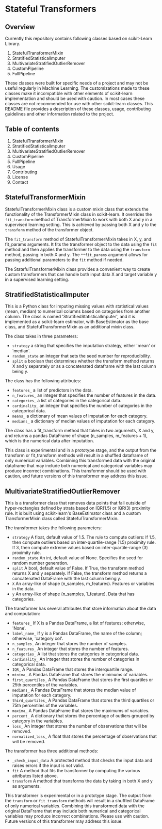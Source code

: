 # Stateful Transformers

Overview
--------
Currently this repository contains following classes based on scikit-Learn Library.
1. StatefulTransformerMixin
2. StratifiedStatisticalImputer
3. MultivariateStratifiedOutlierRemover
4. CustomPipeline
5. FullPipeline

These classes were built for specific needs of a project and may not be useful regularly in Machine Learning. The customizations made to these classes make it incompatible with other elements of scikit-learn implementation and should be used with caution. In most cases these classes are not recommended for use with other scikit-learn classes.
This README file provides a description of these classes, usage, contributing guidelines and other information related to the project.

Table of contents
-----------------
1. StatefulTransformerMixin
2. StratifiedStatisticalImputer
3. MultivariateStratifiedOutlierRemover
4. CustomPipeline
5. FullPipeline
6. Usage
7. Contributing
8. License
9. Contact

StatefulTransformerMixin
------------------------
StatefulTransformerMixin class is a custom mixin class that extends the functionality of the TransformerMixin class in scikit-learn. It overrides the `fit_transform` method of TransformerMixin to work with both X and y in a supervised learning setting. This is achieved by passing both X and y to the `transform` method of the transformer object.

The `fit_transform` method of StatefulTransformerMixin takes in X, y, and fit_params arguments. It fits the transformer object to the data using the `fit` method and then applies the transformer to the data using the `transform` method, passing in both X and y. The `**fit_params` argument allows for passing additional parameters to the `fit` method if needed.

The StatefulTransformerMixin class provides a convenient way to create custom transformers that can handle both input data X and target variable y in a supervised learning setting.

StratifiedStatisticalImputer
----------------------------

This is a Python class for imputing missing values with statistical values (mean, median) to numerical columns based on categories from another column. The class is named 'StratifiedStatisticalImputer', and it is implemented as a scikit-learn estimator, with BaseEstimator as the base class, and StatefulTransformerMixin as an additional mixin class.

The class takes in three parameters:

- `strategy` a string that specifies the imputation strategy, either 'mean' or 'median'.
- `random_state` an integer that sets the seed number for reproducibility.
- `split` a boolean that determines whether the transform method returns X and y separately or as a concatenated dataframe with the last column being y.

The class has the following attributes:

- `features_` a list of predictors in the data.
- `n_features_` an integer that specifies the number of features in the data.
- `categories_` a list of categories in the categorical data.
- `cardinality_` an integer that specifies the number of categories in the categorical data.
- `means_` a dictionary of mean values of imputation for each category.
- `medians_` a dictionary of median values of imputation for each category.

The class has a fit_transform method that takes in two arguments, X and y, and returns a pandas DataFrame of shape (n_samples, m_features + 1), which is the numerical data after imputation.

This class is experimental and in a prototype stage, and the output from the transform or fit_transform methods will result in a shuffled dataframe of only numerical variables. Combining this transformed data with the original dataframe that may include both numerical and categorical variables may produce incorrect combinations. This transformer should be used with caution, and future versions of this transformer may address this issue.

MultivariateStratifiedOutlierRemover
------------------------------------
This is a transformer class that removes data points that fall outside of hyper-rectangles defined by strata based on IQR(1.5) or IQR(3) proximity rule. It is built using scikit-learn's BaseEstimator class and a custom TransformerMixin class called StatefulTransformerMixin.

The transformer takes the following parameters:

- `strategy` A float, default value of 1.5. The rule to compute outliers:
    If 1.5, then compute outliers based on inter-quartile-range (1.5) proximity rule.
    If 3, then compute extreme values based on inter-quartile-range (3) proximity rule.
- `random_state` An int, default value of None. Specifies the seed for random number generation.
- `split` A bool, default value of False. If True, the transform method returns X and y separately. If False, the transform method returns a concatenated DataFrame with the last column being y.
- `X` An array-like of shape (n_samples, m_features). Features or variables in the data.
- `y` An array-like of shape (n_samples, 1_feature). Data that has categories.

The transformer has several attributes that store information about the data and computation:

- `features_` If X is a Pandas DataFrame, a list of features; otherwise, 'None'.
- `label_name_` If y is a Pandas DataFrame, the name of the column; otherwise, 'category col'.
- `n_samples_` An integer that stores the number of samples.
- `n_features_` An integer that stores the number of features.
- `categories_` A list that stores the categories in categorical data.
- `cardinality_` An integer that stores the number of categories in categorical data.
- `IQR_` A Pandas DataFrame that stores the interquartile range.
- `minima_` A Pandas DataFrame that stores the minimums of variables.
- `first_quartiles_` A Pandas DataFrame that stores the first quartiles or 25th percentiles of the variables.
- `medians_` A Pandas DataFrame that stores the median value of imputation for each category.
- `third_quartiles_` A Pandas DataFrame that stores the third quartiles or 75th percentiles of the variables.
- `maxima_` A Pandas DataFrame that stores the maximums of variables.
- `percent_` A dictionary that stores the percentage of outliers grouped by category in the variables.
- `loss_` An integer that stores the number of observations that will be removed.
- `normalized_loss_` A float that stores the percentage of observations that will be removed.

The transformer has three additional methods:

- `_check_input_data` A protected method that checks the input data and raises errors if the input is not valid.
- `fit` A method that fits the transformer by computing the various attributes listed above.
- `transform` A method that transforms the data by taking in both X and y as arguments. 

This transformer is experimental or in a prototype stage. The output from the `transform` or `fit_transform` methods will result in a shuffled DataFrame of only numerical variables. Combining this transformed data with the original DataFrame that may include both numerical and categorical variables may produce incorrect combinations. Please use with caution. Future versions of this transformer may address this issue.
